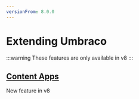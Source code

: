 ```yaml
---
versionFrom: 8.0.0
---
```


# Extending Umbraco

:::warning
These features are only available in v8
:::

## [Content Apps](Content-Apps/index-v8)

New feature in v8
